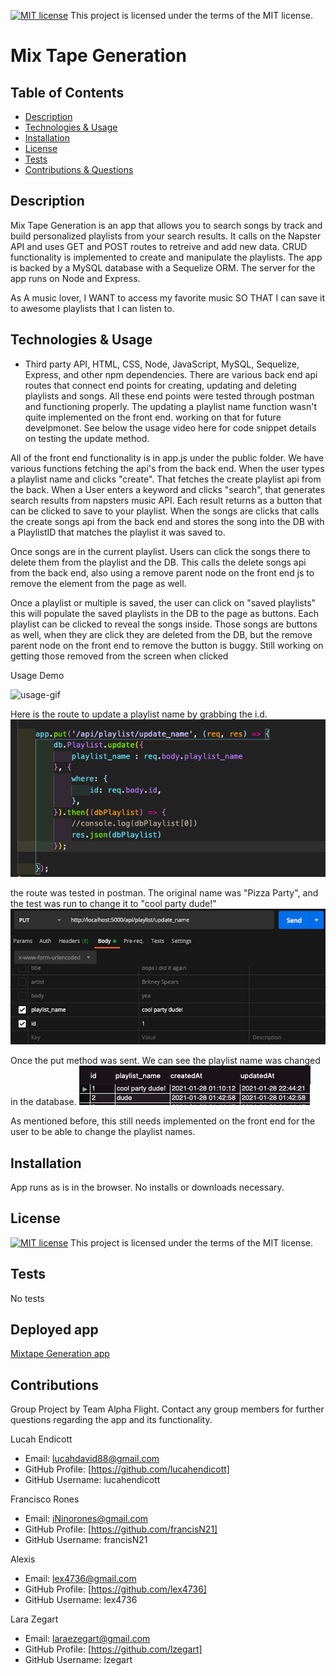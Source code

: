 
  [![MIT license](https://img.shields.io/badge/License-MIT-blue.svg)](https://lbesson.mit-license.org/)  This project is licensed under the terms of the MIT license. 

  # Mix Tape Generation

  ## Table of Contents
  * [Description](#description)
  * [Technologies & Usage](#technologies-&-usage) 
  * [Installation](#installation)
  * [License](#license)
  * [Tests](#tests)
  * [Contributions & Questions](#contributions)


  ## Description
  Mix Tape Generation is an app that allows you to search songs by track and build personalized playlists from your search results.
  It calls on the Napster API and uses GET and POST routes to retreive and add new data. CRUD functionality is implemented to create and manipulate the playlists.
  The app is backed by a MySQL database with a Sequelize ORM.
  The server for the app runs on Node and Express.

  As A music lover, I WANT to access my favorite music SO THAT I can save it to awesome playlists that I can listen to.

  ## Technologies & Usage
  *  Third party API, HTML, CSS, Node, JavaScript, MySQL, Sequelize, Express, and other npm dependencies. There are various back end api routes that connect end points for creating, updating and deleting playlists and songs. All these end points were tested through postman and functioning properly. The updating a playlist name function wasn't quite implemented on the front end. working on that for future develpmonet. See below the usage video here for code snippet details on testing the update method.

  All of the front end functionality is in app.js under the public folder. We have various functions fetching the api's from the back end. When the user types a playlist name and clicks "create". That fetches the create playlist api from the back. When a User enters a keyword and clicks "search", that generates search results from napsters music API. Each result returns as a button that can be clicked to save to your playlist. When the songs are clicks that calls the create songs api from the back end and stores the song into the DB with a PlaylistID that matches the playlist it was saved to. 

  Once songs are in the current playlist. Users can click the songs there to delete them from the playlist and the DB. This calls the delete songs api from the back end, also using a remove parent node on the front end js to remove the element from the page as well. 

  Once a playlist or multiple is saved, the user can click on "saved playlists" this will populate the saved playlists in the DB to the page as buttons. Each playlist can be clicked to reveal the songs inside. Those songs are buttons as well, when they are click they are deleted from the DB, but the remove parent node on the front end to remove the button is buggy. Still working on getting those removed from the screen when clicked
  
  Usage Demo
  
  ![usage-gif](public/assets/images/mistape-usage.gif)



Here is the route to update a playlist name by grabbing the i.d.
![update-route](public/assets/images/update-route.png)

the route was tested in postman. The original name was "Pizza Party", and the test was run to change it to "cool party dude!"<br>
![postman-test](public/assets/images/unnamed.png)

Once the put method was sent. We can see the playlist name was changed in the database.
![database-change](public/assets/images/update-table.png)

As mentioned before, this still needs implemented on the front end for the user to be able to change the playlist names.

  ## Installation
  App runs as is in the browser. No installs or downloads necessary.

  ## License
  [![MIT license](https://img.shields.io/badge/License-MIT-blue.svg)](https://lbesson.mit-license.org/)  This project is licensed under the terms of the MIT license.

  ## Tests
  No tests
  
  ## Deployed app
  [Mixtape Generation app](https://mixtape-generation.herokuapp.com/)

  ## Contributions
  Group Project by Team Alpha Flight. Contact any group members for further questions regarding the app and its functionality. 
  
  Lucah Endicott 
  * Email: lucahdavid88@gmail.com
  * GitHub Profile: [https://github.com/lucahendicott]
  * GitHub Username: lucahendicott

  Francisco Rones
  * Email: iNinorones@gmail.com
  * GitHub Profile: [https://github.com/francisN21]
  * GitHub Username: francisN21

  Alexis
  * Email: lex4736@gmail.com
  * GitHub Profile: [https://github.com/lex4736]
  * GitHub Username: lex4736

  Lara Zegart
  * Email: laraezegart@gmail.com
  * GitHub Profile: [https://github.com/lzegart]
  * GitHub Username: lzegart
